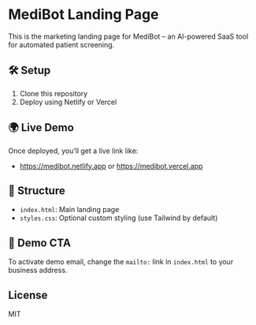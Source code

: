 # MediBot Landing Page

This is the marketing landing page for MediBot – an AI-powered SaaS tool for automated patient screening.

## 🛠 Setup
1. Clone this repository
2. Deploy using Netlify or Vercel

## 🌍 Live Demo
Once deployed, you’ll get a live link like:
- https://medibot.netlify.app or https://medibot.vercel.app

## 📁 Structure
- `index.html`: Main landing page
- `styles.css`: Optional custom styling (use Tailwind by default)

## 🧪 Demo CTA
To activate demo email, change the `mailto:` link in `index.html` to your business address.

## License
MIT